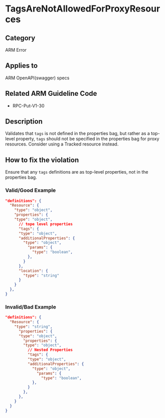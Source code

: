 # TagsAreNotAllowedForProxyResources

## Category

ARM Error

## Applies to

ARM OpenAPI(swagger) specs

## Related ARM Guideline Code

- RPC-Put-V1-30

## Description

Validates that `tags` is not defined in the properties bag, but rather as a top-level property,
`tags` should not be specified in the properties bag for proxy resources. Consider using a Tracked resource instead.

## How to fix the violation

Ensure that any `tags` definitions are as top-level properties, not in the properties bag.

### Valid/Good Example

```json
"definitions": {
  "Resource": {
    "type": "object",
    "properties": {
    "type": "object",
      // tope level properties
      "tags": {
      "type": "object",
      "additionalProperties": {
        "type": "object",
          "params": {
            "type": "boolean",
          },
        }
      },
      "location": {
        "type": "string"
      }
    }
  },
}
```

### Invalid/Bad Example

```json
"definitions": {
  "Resource": {
    "type": "string",
      "properties": {
      "type": "object",
        "properties": {
        "type": "object",
          // Nested Properties
          "tags": {
          "type": "object",
          "additionalProperties": {
            "type": "object",
              "params": {
                "type": "boolean",
            },
          }
        },
      },
    }
  }
}
```